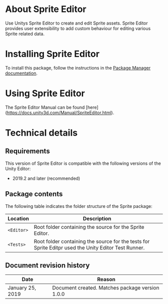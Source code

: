 # About Sprite Editor

Use Unitys Sprite Editor to create and edit Sprite assets. Sprite Editor provides user extensibility to add custom behaviour for editing various Sprite related data.

# Installing Sprite Editor

To install this package, follow the instructions in the [Package Manager documentation](https://docs.unity3d.com/Packages/com.unity.package-manager-ui@latest/index.html).

# Using Sprite Editor

The Sprite Editor Manual can be found [here] (https://docs.unity3d.com/Manual/SpriteEditor.html).


# Technical details
## Requirements

This version of Sprite Editor is compatible with the following versions of the Unity Editor:

* 2019.2 and later (recommended)

## Package contents

The following table indicates the folder structure of the Sprite package:

|Location|Description|
|---|---|
|`<Editor>`|Root folder containing the source for the Sprite Editor.|
|`<Tests>`|Root folder containing the source for the tests for Sprite Editpr used the Unity Editor Test Runner.|

## Document revision history

|Date|Reason|
|---|---|
|January 25, 2019|Document created. Matches package version 1.0.0|
